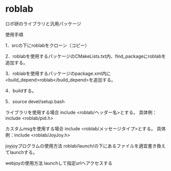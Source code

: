 # roblab
ロボ研のライブラリと汎用パッケージ

使用手順

1．srcの下にroblabをクローン（コピー）

2．roblabを使用するパッケージのCMakeLists.txt内、find_packageにroblabを追加する。

3．roblabを使用するパッケージのpackage.xml内に<build_depend>roblab</build_depend>を追加する。

4．buildする。

5．source devel/setup.bash

ライブラリを使用する場合
include <roblab/ヘッダー名>とする。
具体例：include <roblab/pid.h>

カスタムmsgを使用する場合
include <roblab/メッセージタイプ>とする。
具体例：include <roblab/JoyJoy.h>

joyjoyプログラムの使用方法
roblab/launch/の下にあるファイルを適宜書き換えてlaunchする。

webjoyの使用方法
launchして指定urlへアクセスする

